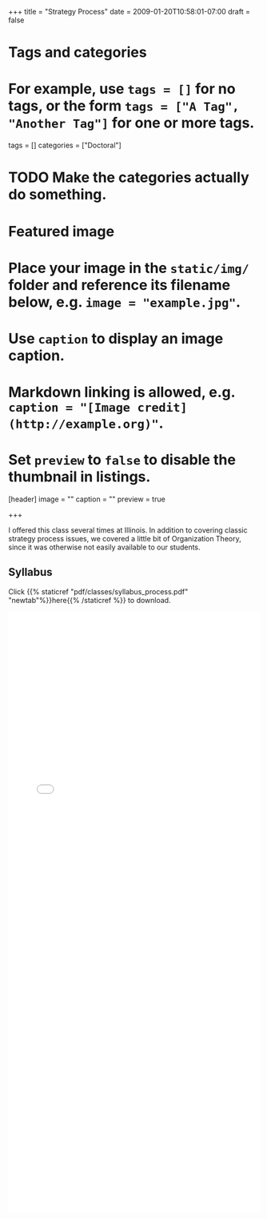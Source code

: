 +++
title = "Strategy Process"
date = 2009-01-20T10:58:01-07:00
draft = false

# Tags and categories
# For example, use `tags = []` for no tags, or the form `tags = ["A Tag", "Another Tag"]` for one or more tags.
tags = []
categories = ["Doctoral"]

# TODO Make the categories actually do something.

# Featured image
# Place your image in the `static/img/` folder and reference its filename below, e.g. `image = "example.jpg"`.
# Use `caption` to display an image caption.
#   Markdown linking is allowed, e.g. `caption = "[Image credit](http://example.org)"`.
# Set `preview` to `false` to disable the thumbnail in listings.
[header]
image = ""
caption = ""
preview = true

+++

I offered this class several times at Illinois.  In addition to covering classic strategy process issues, we covered a little bit of Organization Theory, since it was otherwise not easily available to our students.

## Syllabus

Click {{% staticref "pdf/classes/syllabus_process.pdf" "newtab"%}}here{{% /staticref %}} to download.

<embed src="/pdf/classes/syllabus_process.pdf" type="application/pdf" width="100%" height="1200px">
